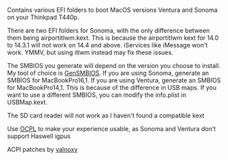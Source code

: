 Contains various EFI folders to boot MacOS versions Ventura and Sonoma on your Thinkpad T440p. 

There are two EFI folders for Sonoma, with the only difference between them being airportitlwm.kext. This is because the airportitlwm kext for 14.0 to 14.3.1 will not work on 14.4 and above. iServices like iMessage won't work. YMMV, but using itlwm instead may fix these issues.

The SMBIOS you generate will depend on the version you choose to install. My tool of choice is [GenSMBIOS](https://github.com/corpnewt/GenSMBIOS). If you are using Sonoma, generate an SMBIOS for MacBookPro16,1. If you are using Ventura, generate an SMBIOS for MacBookPro14,1. This is because of the difference in USB maps. If you want to use a different SMBIOS, you can modify the info.plist in USBMap.kext.

The SD card reader will not work as I haven't found a compatible kext

Use [OCPL](https://github.com/dortania/OpenCore-Legacy-Patcher) to make your experience usable, as Sonoma and Ventura don't support Haswell igpus

ACPI patches by [valnoxy](https://github.com/valnoxy)

